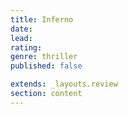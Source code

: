 ```yaml
---
title: Inferno
date: 
lead: 
rating: 
genre: thriller
published: false

extends: _layouts.review
section: content
---
```

